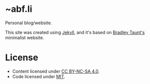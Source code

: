 # ~abf.li

Personal blog/website. 

This site was created using [Jekyll](https://jekyllrb.com), and it's based on [Bradley Taunt's](https://bt.ht/) minimalist website.

# License

* Content licensed under [CC BY-NC-SA 4.0](https://creativecommons.org/licenses/by-nc-sa/4.0/).
* Code licensed under [MIT](https://git.abf.li/andre/website/raw/branch/main/LICENSE).